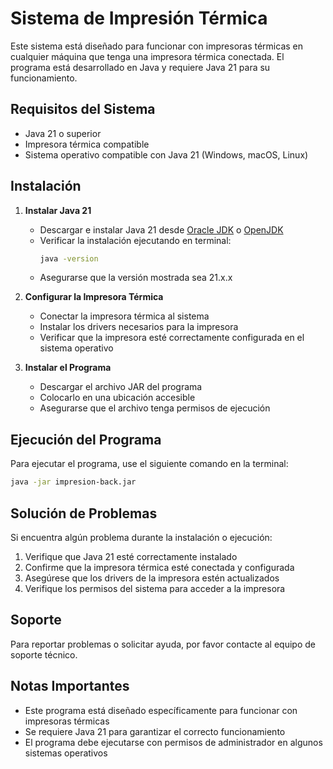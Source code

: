 # Sistema de Impresión Térmica

Este sistema está diseñado para funcionar con impresoras térmicas en cualquier máquina que tenga una impresora térmica conectada. El programa está desarrollado en Java y requiere Java 21 para su funcionamiento.

## Requisitos del Sistema

- Java 21 o superior
- Impresora térmica compatible
- Sistema operativo compatible con Java 21 (Windows, macOS, Linux)

## Instalación

1. **Instalar Java 21**
   - Descargar e instalar Java 21 desde [Oracle JDK](https://www.oracle.com/java/technologies/downloads/#java21) o [OpenJDK](https://jdk.java.net/21/)
   - Verificar la instalación ejecutando en terminal:
     ```bash
     java -version
     ```
   - Asegurarse que la versión mostrada sea 21.x.x

2. **Configurar la Impresora Térmica**
   - Conectar la impresora térmica al sistema
   - Instalar los drivers necesarios para la impresora
   - Verificar que la impresora esté correctamente configurada en el sistema operativo

3. **Instalar el Programa**
   - Descargar el archivo JAR del programa
   - Colocarlo en una ubicación accesible
   - Asegurarse que el archivo tenga permisos de ejecución

## Ejecución del Programa

Para ejecutar el programa, use el siguiente comando en la terminal:

```bash
java -jar impresion-back.jar
```

## Solución de Problemas

Si encuentra algún problema durante la instalación o ejecución:

1. Verifique que Java 21 esté correctamente instalado
2. Confirme que la impresora térmica esté conectada y configurada
3. Asegúrese que los drivers de la impresora estén actualizados
4. Verifique los permisos del sistema para acceder a la impresora

## Soporte

Para reportar problemas o solicitar ayuda, por favor contacte al equipo de soporte técnico.

## Notas Importantes

- Este programa está diseñado específicamente para funcionar con impresoras térmicas
- Se requiere Java 21 para garantizar el correcto funcionamiento
- El programa debe ejecutarse con permisos de administrador en algunos sistemas operativos

